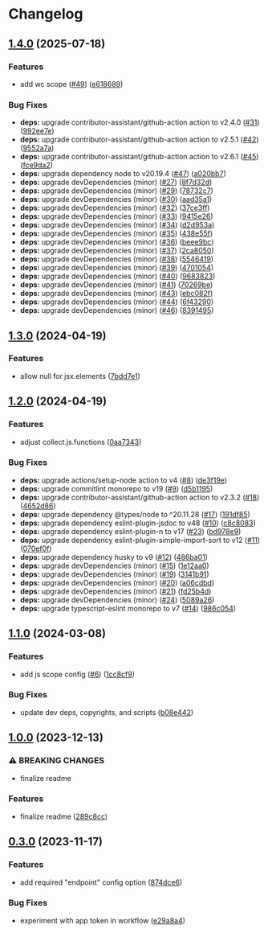 # Changelog

## [1.4.0](https://github.com/ibm-telemetry/telemetry-config-schema/compare/v1.3.0...v1.4.0) (2025-07-18)


### Features

* add wc scope ([#49](https://github.com/ibm-telemetry/telemetry-config-schema/issues/49)) ([e618689](https://github.com/ibm-telemetry/telemetry-config-schema/commit/e618689a6c2ead4d81cd9d206e1cb24b98470a8b))


### Bug Fixes

* **deps:** upgrade contributor-assistant/github-action action to v2.4.0 ([#31](https://github.com/ibm-telemetry/telemetry-config-schema/issues/31)) ([992ee7e](https://github.com/ibm-telemetry/telemetry-config-schema/commit/992ee7e88de8d84df38abd1544aa954a2bf76bb6))
* **deps:** upgrade contributor-assistant/github-action action to v2.5.1 ([#42](https://github.com/ibm-telemetry/telemetry-config-schema/issues/42)) ([9552a7a](https://github.com/ibm-telemetry/telemetry-config-schema/commit/9552a7ad8d9918b1e90f0ddbcf258caccb8cb6fc))
* **deps:** upgrade contributor-assistant/github-action action to v2.6.1 ([#45](https://github.com/ibm-telemetry/telemetry-config-schema/issues/45)) ([fce9da2](https://github.com/ibm-telemetry/telemetry-config-schema/commit/fce9da27a675ac00382a4eefff6a62a9aaa0d58b))
* **deps:** upgrade dependency node to v20.19.4 ([#47](https://github.com/ibm-telemetry/telemetry-config-schema/issues/47)) ([a020bb7](https://github.com/ibm-telemetry/telemetry-config-schema/commit/a020bb7125f7379c9d3fcc43831ac565e629685c))
* **deps:** upgrade devDependencies (minor) ([#27](https://github.com/ibm-telemetry/telemetry-config-schema/issues/27)) ([8f7d32d](https://github.com/ibm-telemetry/telemetry-config-schema/commit/8f7d32df203eb5dce2e3730110f50eb32a8fbd4a))
* **deps:** upgrade devDependencies (minor) ([#29](https://github.com/ibm-telemetry/telemetry-config-schema/issues/29)) ([78732c7](https://github.com/ibm-telemetry/telemetry-config-schema/commit/78732c73a1677768643aba332c05fc6f4a652681))
* **deps:** upgrade devDependencies (minor) ([#30](https://github.com/ibm-telemetry/telemetry-config-schema/issues/30)) ([aad35a1](https://github.com/ibm-telemetry/telemetry-config-schema/commit/aad35a1f306fcf810a33d0abc980615cdd3be069))
* **deps:** upgrade devDependencies (minor) ([#32](https://github.com/ibm-telemetry/telemetry-config-schema/issues/32)) ([37ce3ff](https://github.com/ibm-telemetry/telemetry-config-schema/commit/37ce3ff1215553d92e441246e0edf928f3f18a33))
* **deps:** upgrade devDependencies (minor) ([#33](https://github.com/ibm-telemetry/telemetry-config-schema/issues/33)) ([9415e26](https://github.com/ibm-telemetry/telemetry-config-schema/commit/9415e262b54bb74c59ac162cef9bf3e3bf272edb))
* **deps:** upgrade devDependencies (minor) ([#34](https://github.com/ibm-telemetry/telemetry-config-schema/issues/34)) ([d2d953a](https://github.com/ibm-telemetry/telemetry-config-schema/commit/d2d953abbc0fd7b8ce4628fe82189c6c3e1f97f6))
* **deps:** upgrade devDependencies (minor) ([#35](https://github.com/ibm-telemetry/telemetry-config-schema/issues/35)) ([438e55f](https://github.com/ibm-telemetry/telemetry-config-schema/commit/438e55f879c83cdab3ee3b869a96310021e9c090))
* **deps:** upgrade devDependencies (minor) ([#36](https://github.com/ibm-telemetry/telemetry-config-schema/issues/36)) ([beee9bc](https://github.com/ibm-telemetry/telemetry-config-schema/commit/beee9bce1f24115616ff527f9111d7f4b8333d68))
* **deps:** upgrade devDependencies (minor) ([#37](https://github.com/ibm-telemetry/telemetry-config-schema/issues/37)) ([2ca8050](https://github.com/ibm-telemetry/telemetry-config-schema/commit/2ca80504b6364a4ca6e48c021cbbafb898b75f40))
* **deps:** upgrade devDependencies (minor) ([#38](https://github.com/ibm-telemetry/telemetry-config-schema/issues/38)) ([5546419](https://github.com/ibm-telemetry/telemetry-config-schema/commit/5546419b608ad0e4e9b0f2d16ec89c010c40c1dc))
* **deps:** upgrade devDependencies (minor) ([#39](https://github.com/ibm-telemetry/telemetry-config-schema/issues/39)) ([4701054](https://github.com/ibm-telemetry/telemetry-config-schema/commit/4701054a2b475197e80842bdda49c538c9275a0c))
* **deps:** upgrade devDependencies (minor) ([#40](https://github.com/ibm-telemetry/telemetry-config-schema/issues/40)) ([9683823](https://github.com/ibm-telemetry/telemetry-config-schema/commit/96838238e9b45b45217d3e5d8be2c7ee619b69a4))
* **deps:** upgrade devDependencies (minor) ([#41](https://github.com/ibm-telemetry/telemetry-config-schema/issues/41)) ([70269be](https://github.com/ibm-telemetry/telemetry-config-schema/commit/70269beae7e9d8cf4e13f036d235b53594f63913))
* **deps:** upgrade devDependencies (minor) ([#43](https://github.com/ibm-telemetry/telemetry-config-schema/issues/43)) ([ebc082f](https://github.com/ibm-telemetry/telemetry-config-schema/commit/ebc082f883a3be21211605c383009f08e6cb3846))
* **deps:** upgrade devDependencies (minor) ([#44](https://github.com/ibm-telemetry/telemetry-config-schema/issues/44)) ([6f43290](https://github.com/ibm-telemetry/telemetry-config-schema/commit/6f432907b1886f611f88ab974cd5d629490d28a1))
* **deps:** upgrade devDependencies (minor) ([#46](https://github.com/ibm-telemetry/telemetry-config-schema/issues/46)) ([8391495](https://github.com/ibm-telemetry/telemetry-config-schema/commit/8391495fe9c7cc28f25593f4a593286f96d6264b))

## [1.3.0](https://github.com/ibm-telemetry/telemetry-config-schema/compare/v1.2.0...v1.3.0) (2024-04-19)


### Features

* allow null for jsx.elements ([7bdd7e1](https://github.com/ibm-telemetry/telemetry-config-schema/commit/7bdd7e1dfaa65188339f108fc8fbcd008585fb94))

## [1.2.0](https://github.com/ibm-telemetry/telemetry-config-schema/compare/v1.1.0...v1.2.0) (2024-04-19)


### Features

* adjust collect.js.functions ([0aa7343](https://github.com/ibm-telemetry/telemetry-config-schema/commit/0aa734395b3e076901ae937a340fd5d52d6495e0))


### Bug Fixes

* **deps:** upgrade actions/setup-node action to v4 ([#8](https://github.com/ibm-telemetry/telemetry-config-schema/issues/8)) ([de3f19e](https://github.com/ibm-telemetry/telemetry-config-schema/commit/de3f19e56d7df0aae4623b0f0e58501bff649353))
* **deps:** upgrade commitlint monorepo to v19 ([#9](https://github.com/ibm-telemetry/telemetry-config-schema/issues/9)) ([d5b1195](https://github.com/ibm-telemetry/telemetry-config-schema/commit/d5b119565a9a3ada02edaceea8cb8abd1cd05bad))
* **deps:** upgrade contributor-assistant/github-action action to v2.3.2 ([#18](https://github.com/ibm-telemetry/telemetry-config-schema/issues/18)) ([4652d86](https://github.com/ibm-telemetry/telemetry-config-schema/commit/4652d8645a5b4491f9c20db4a2ebcbb821cb9a55))
* **deps:** upgrade dependency @types/node to ^20.11.28 ([#17](https://github.com/ibm-telemetry/telemetry-config-schema/issues/17)) ([191df85](https://github.com/ibm-telemetry/telemetry-config-schema/commit/191df85bc0c320ad0729dd66e93a967a060218d4))
* **deps:** upgrade dependency eslint-plugin-jsdoc to v48 ([#10](https://github.com/ibm-telemetry/telemetry-config-schema/issues/10)) ([c8c8083](https://github.com/ibm-telemetry/telemetry-config-schema/commit/c8c80836d2c543c8f9d5ccdfcc84a2e8c50960ef))
* **deps:** upgrade dependency eslint-plugin-n to v17 ([#23](https://github.com/ibm-telemetry/telemetry-config-schema/issues/23)) ([bd978e9](https://github.com/ibm-telemetry/telemetry-config-schema/commit/bd978e9520f1ea67abc6ca92bd865530ccedb31f))
* **deps:** upgrade dependency eslint-plugin-simple-import-sort to v12 ([#11](https://github.com/ibm-telemetry/telemetry-config-schema/issues/11)) ([070ef0f](https://github.com/ibm-telemetry/telemetry-config-schema/commit/070ef0feb3526023e102c279c9820eae33f7e06e))
* **deps:** upgrade dependency husky to v9 ([#12](https://github.com/ibm-telemetry/telemetry-config-schema/issues/12)) ([486ba01](https://github.com/ibm-telemetry/telemetry-config-schema/commit/486ba012370f795192b8a117f95dffbe6e7e7d7f))
* **deps:** upgrade devDependencies (minor) ([#15](https://github.com/ibm-telemetry/telemetry-config-schema/issues/15)) ([1e12aa0](https://github.com/ibm-telemetry/telemetry-config-schema/commit/1e12aa0aace501589f8cde47316609b042032a04))
* **deps:** upgrade devDependencies (minor) ([#19](https://github.com/ibm-telemetry/telemetry-config-schema/issues/19)) ([3141b91](https://github.com/ibm-telemetry/telemetry-config-schema/commit/3141b91d05770361216a82c245c1a42ebed0afa9))
* **deps:** upgrade devDependencies (minor) ([#20](https://github.com/ibm-telemetry/telemetry-config-schema/issues/20)) ([a06cdbd](https://github.com/ibm-telemetry/telemetry-config-schema/commit/a06cdbdadecff10eb315290072279ec49928fdac))
* **deps:** upgrade devDependencies (minor) ([#21](https://github.com/ibm-telemetry/telemetry-config-schema/issues/21)) ([fd25b4d](https://github.com/ibm-telemetry/telemetry-config-schema/commit/fd25b4db8ae7913500a6808834711fd471df4722))
* **deps:** upgrade devDependencies (minor) ([#24](https://github.com/ibm-telemetry/telemetry-config-schema/issues/24)) ([5089a26](https://github.com/ibm-telemetry/telemetry-config-schema/commit/5089a26a3050fb9b1daadddacded2474d11f10cb))
* **deps:** upgrade typescript-eslint monorepo to v7 ([#14](https://github.com/ibm-telemetry/telemetry-config-schema/issues/14)) ([986c054](https://github.com/ibm-telemetry/telemetry-config-schema/commit/986c0547f2ec647f032d21fbdaad62f73b4de6cb))

## [1.1.0](https://github.com/ibm-telemetry/telemetry-config-schema/compare/v1.0.0...v1.1.0) (2024-03-08)


### Features

* add js scope config ([#6](https://github.com/ibm-telemetry/telemetry-config-schema/issues/6)) ([1cc8cf9](https://github.com/ibm-telemetry/telemetry-config-schema/commit/1cc8cf997f4c479b2d42bd2f9f06c936cc9b1e03))


### Bug Fixes

* update dev deps, copyrights, and scripts ([b08e442](https://github.com/ibm-telemetry/telemetry-config-schema/commit/b08e44226b9a76bf22a694a074e38af022106f99))

## [1.0.0](https://github.com/ibm-telemetry/telemetry-config-schema/compare/v0.3.0...v1.0.0) (2023-12-13)


### ⚠ BREAKING CHANGES

* finalize readme

### Features

* finalize readme ([289c8cc](https://github.com/ibm-telemetry/telemetry-config-schema/commit/289c8cc4fca6fc9807dea5b80e0b14705f678adb))

## [0.3.0](https://github.com/ibm-telemetry/telemetry-config-schema/compare/v0.2.0...v0.3.0) (2023-11-17)


### Features

* add required "endpoint" config option ([874dce6](https://github.com/ibm-telemetry/telemetry-config-schema/commit/874dce6d3da33385751a28f41e4695bb32f5814e))


### Bug Fixes

* experiment with app token in workflow ([e29a8a4](https://github.com/ibm-telemetry/telemetry-config-schema/commit/e29a8a4b342502aeb4825176c0589312f473ea2c))
